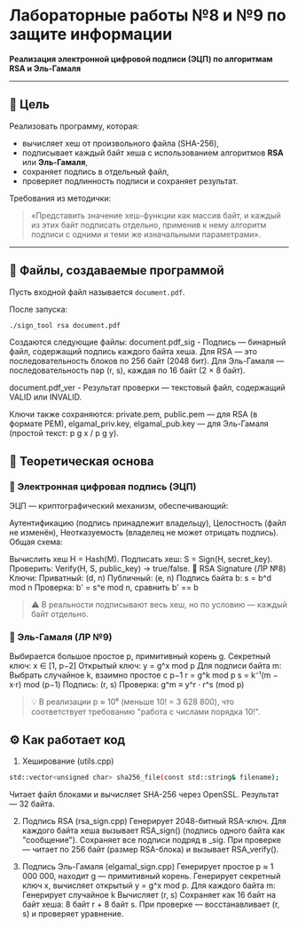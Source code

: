 # Лабораторные работы №8 и №9 по защите информации  
**Реализация электронной цифровой подписи (ЭЦП) по алгоритмам RSA и Эль-Гамаля**

---

## 🎯 Цель

Реализовать программу, которая:
- вычисляет хеш от произвольного файла (SHA-256),
- подписывает каждый байт хеша с использованием алгоритмов **RSA** или **Эль-Гамаля**,
- сохраняет подпись в отдельный файл,
- проверяет подлинность подписи и сохраняет результат.

Требования из методички:
> «Представить значение хеш-функции как массив байт, и каждый из этих байт подписать отдельно, применив к нему алгоритм подписи с одними и теми же изначальными параметрами».

---

## 📁 Файлы, создаваемые программой

Пусть входной файл называется `document.pdf`.

После запуска:
```bash
./sign_tool rsa document.pdf

```
Создаются следующие файлы:
document.pdf_sig - Подпись — бинарный файл, содержащий подпись каждого байта хеша. Для RSA — это последовательность блоков по 256 байт (2048 бит). Для Эль-Гамаля — последовательность пар (r, s), каждая по 16 байт (2 × 8 байт).

document.pdf_ver - Результат проверки — текстовый файл, содержащий VALID или INVALID.

Ключи также сохраняются: 
private.pem, public.pem — для RSA (в формате PEM),
elgamal_priv.key, elgamal_pub.key — для Эль-Гамаля (простой текст: p g x / p g y).

## 🧠 Теоретическая основа
### 🔐 Электронная цифровая подпись (ЭЦП)
ЭЦП — криптографический механизм, обеспечивающий:

Аутентификацию (подпись принадлежит владельцу),
Целостность (файл не изменён),
Неотказуемость (владелец не может отрицать подпись).
Общая схема:

Вычислить хеш H = Hash(M).
Подписать хеш: S = Sign(H, secret_key).
Проверить: Verify(H, S, public_key) → true/false.
🔢 RSA Signature (ЛР №8)
Ключи:
Приватный: (d, n)
Публичный: (e, n)
Подпись байта b:
s = b^d mod n
Проверка:
b' = s^e mod n, сравнить b' == b
>⚠️ В реальности подписывают весь хеш, но по условию — каждый байт отдельно. 

### 🔢 Эль-Гамаля (ЛР №9)
Выбирается большое простое p, примитивный корень g.
Секретный ключ: x ∈ [1, p−2]
Открытый ключ: y = g^x mod p
Для подписи байта m:
Выбрать случайное k, взаимно простое с p−1
r = g^k mod p
s = k⁻¹(m − x·r) mod (p−1)
Подпись: (r, s)
Проверка:
g^m ≡ y^r · r^s (mod p)
> 💡 В реализации p ≈ 10⁶ (меньше 10! = 3 628 800), что соответствует требованию "работа с числами порядка 10!". 

## ⚙️ Как работает код
1. Хеширование (utils.cpp)
```bash
std::vector<unsigned char> sha256_file(const std::string& filename);
```
Читает файл блоками и вычисляет SHA-256 через OpenSSL. Результат — 32 байта.

2. Подпись RSA (rsa_sign.cpp)
Генерирует 2048-битный RSA-ключ.
Для каждого байта хеша вызывает RSA_sign() (подпись одного байта как "сообщение").
Сохраняет все подписи подряд в _sig.
При проверке — читает по 256 байт (размер RSA-блока) и вызывает RSA_verify().

3. Подпись Эль-Гамаля (elgamal_sign.cpp)
Генерирует простое p ≈ 1 000 000, находит g — примитивный корень.
Генерирует секретный ключ x, вычисляет открытый y = g^x mod p.
Для каждого байта m:
Генерирует случайное k
Вычисляет (r, s)
Сохраняет как 16 байт на байт хеша: 8 байт r + 8 байт s.
При проверке — восстанавливает (r, s) и проверяет уравнение.